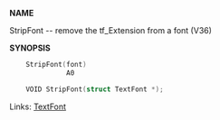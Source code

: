 
**NAME**

StripFont -- remove the tf_Extension from a font (V36)

**SYNOPSIS**

```c
    StripFont(font)
              A0

    VOID StripFont(struct TextFont *);
```
Links: [TextFont](_00A8) 
